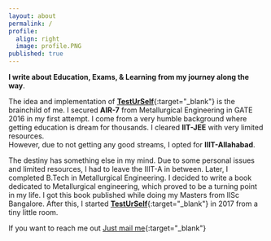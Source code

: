 ```yaml
---
layout: about
permalink: /
profile:
  align: right
  image: profile.PNG
published: true
---
```


**I write about Education, Exams, & Learning from my journey along the way**. 

The idea and implementation of [**TestUrSelf**](https://www.testurself.in){:target="_blank"} is the brainchild of me. I secured **AIR-7** from Metallurgical Engineering in GATE 2016 in my first attempt. I come from a very humble background where getting education is dream for thousands. I cleared **IIT-JEE** with very limited resources. <br> However, due to not getting any good streams, I opted for **IIIT-Allahabad**. 

The destiny has something else in my mind. Due to some personal issues and limited resources, I had to leave the IIIT-A in between. Later, I completed B.Tech in Metallurgical Engineering. I decided to write a book dedicated to Metallurgical engineering, which proved to be a turning point in my life. I got this book published while doing my Masters from IISc Bangalore. After this, I started [**TestUrSelf**](https://www.testurself.in){:target="_blank"} in 2017 from a tiny little room.
  

If you want to reach me out [Just mail me](mailto:samarjeet.xyz@gmail.com){:target="_blank"}
